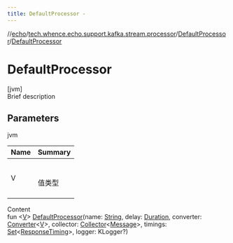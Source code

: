 ```yaml
---
title: DefaultProcessor -
---
```

//[echo](../../index.md)/[tech.whence.echo.support.kafka.stream.processor](../index.md)/[DefaultProcessor](index.md)/[DefaultProcessor](-default-processor.md)



# DefaultProcessor  
[jvm]  
Brief description  


## Parameters  
  
jvm  
  
|  Name|  Summary| 
|---|---|
| V| <br><br>值类型<br><br>
  
  
Content  
fun <[V](index.md)> [DefaultProcessor](-default-processor.md)(name: [String](https://kotlinlang.org/api/latest/jvm/stdlib/kotlin/-string/index.html), delay: [Duration](https://docs.oracle.com/javase/8/docs/api/java/time/Duration.html), converter: [Converter](../-converter/index.md)<[V](index.md)>, collector: [Collector](../../tech.whence.echo.job.stream.collector/-collector/index.md)<[Message](../../tech.whence.echo.job.stream.message/-message/index.md)>, timings: [Set](https://kotlinlang.org/api/latest/jvm/stdlib/kotlin.collections/-set/index.html)<[ResponseTiming](../../tech.whence.echo.job.stream.message/-response-timing/index.md)>, logger: KLogger?)  



